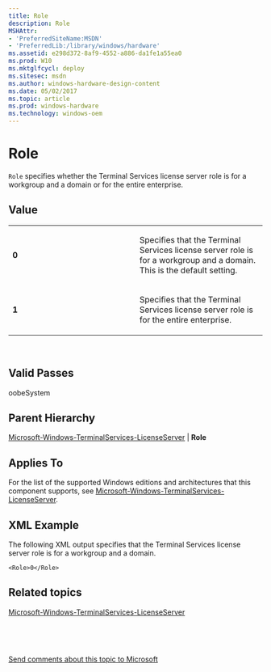 ```yaml
---
title: Role
description: Role
MSHAttr:
- 'PreferredSiteName:MSDN'
- 'PreferredLib:/library/windows/hardware'
ms.assetid: e298d372-8af9-4552-a886-da1fe1a55ea0
ms.prod: W10
ms.mktglfcycl: deploy
ms.sitesec: msdn
ms.author: windows-hardware-design-content
ms.date: 05/02/2017
ms.topic: article
ms.prod: windows-hardware
ms.technology: windows-oem
---
```


# Role


`Role` specifies whether the Terminal Services license server role is for a workgroup and a domain or for the entire enterprise.

## Value


<table>
<colgroup>
<col width="50%" />
<col width="50%" />
</colgroup>
<tbody>
<tr class="odd">
<td><p><strong>0</strong></p></td>
<td><p>Specifies that the Terminal Services license server role is for a workgroup and a domain. This is the default setting.</p></td>
</tr>
<tr class="even">
<td><p><strong>1</strong></p></td>
<td><p>Specifies that the Terminal Services license server role is for the entire enterprise.</p></td>
</tr>
</tbody>
</table>

 

## Valid Passes


oobeSystem

## Parent Hierarchy


[Microsoft-Windows-TerminalServices-LicenseServer](microsoft-windows-terminalservices-licenseserver.md) | **Role**

## Applies To


For the list of the supported Windows editions and architectures that this component supports, see [Microsoft-Windows-TerminalServices-LicenseServer](microsoft-windows-terminalservices-licenseserver.md).

## XML Example


The following XML output specifies that the Terminal Services license server role is for a workgroup and a domain.

``` syntax
<Role>0</Role>
```

## Related topics


[Microsoft-Windows-TerminalServices-LicenseServer](microsoft-windows-terminalservices-licenseserver.md)

 

 

[Send comments about this topic to Microsoft](mailto:wsddocfb@microsoft.com?subject=Documentation%20feedback%20%5Bp_unattend\p_unattend%5D:%20Role%20%20RELEASE:%20%2810/3/2016%29&body=%0A%0APRIVACY%20STATEMENT%0A%0AWe%20use%20your%20feedback%20to%20improve%20the%20documentation.%20We%20don't%20use%20your%20email%20address%20for%20any%20other%20purpose,%20and%20we'll%20remove%20your%20email%20address%20from%20our%20system%20after%20the%20issue%20that%20you're%20reporting%20is%20fixed.%20While%20we're%20working%20to%20fix%20this%20issue,%20we%20might%20send%20you%20an%20email%20message%20to%20ask%20for%20more%20info.%20Later,%20we%20might%20also%20send%20you%20an%20email%20message%20to%20let%20you%20know%20that%20we've%20addressed%20your%20feedback.%0A%0AFor%20more%20info%20about%20Microsoft's%20privacy%20policy,%20see%20http://privacy.microsoft.com/default.aspx. "Send comments about this topic to Microsoft")





